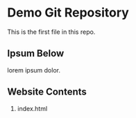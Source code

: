 # Demo Git Repository

This is the first file in this repo.

## Ipsum Below

lorem ipsum dolor.

## Website Contents

1. index.html
